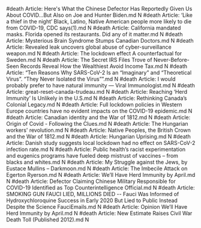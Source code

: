 #death
Article: Here's What the Chinese Defector Has Reportedly Given Us About COVID...But Also on Joe and Hunter Biden.md N
#death
Article: ‘Like a thief in the night’ Black, Latino, Native American people more likely to die from COVID-19, CDC says(1).md N
#death
Article: California mandated masks. Florida opened its restaurants. Did any of it matter.md N
#death
Article: Mysterious Brain Syndrome Stumps Canadian Doctors.md N
#death
Article: Revealed leak uncovers global abuse of cyber-surveillance weapon.md N
#death
Article: The lockdown effect A counterfactual for Sweden.md N
#death
Article: The Secret IRS Files Trove of Never-Before-Seen Records Reveal How the Wealthiest Avoid Income Tax.md N
#death
Article: “Ten Reasons Why SARS-CoV-2 Is an “Imaginary” and “Theoretical Virus”. “They Never Isolated the Virus””.md N
#death
Article: I would probably prefer to have natural immunity — Viral Immunologist.md N
#death
Article: great-reset-canada-trudeau.md N
#death
Article: Reaching ‘Herd Immunity’ Is Unlikely in the U.S.md N
#death
Article: Rethinking Canada’s Colonial Legacy.md N
#death
Article: Full lockdown policies in Western Europe countries have no evident impacts on the COVID-19 epidemic.md N
#death
Article: Canadian identity and the War of 1812.md N
#death
Article: Origin of Covid - Following the Clues.md N
#death
Article: The Hungarian workers' revolution.md N
#death
Article: Native Peoples, the British Crown and the War of 1812.md N
#death
Article: Hungarian Uprising.md N
#death
Article: Danish study suggests local lockdown had no effect on SARS-CoV-2 infection rate.md N
#death
Article: Public health’s racist experimentation and eugenics programs have fueled deep mistrust of vaccines – from blacks and whites.md N
#death
Article: My Struggle against the Jews, by Eustace Mullins – Darkmoon.md N
#death
Article: The Imbecile Attack on Egerton Ryerson.md N
#death
Article: We’ll Have Herd Immunity by April.md N
#death
Article: Defector Claiming Chinese Military Responsible for COVID-19 Identified as Top Counterintelligence Official.md N
#death
Article: SMOKING GUN FAUCI LIED, MILLIONS DIED -- Fauci Was Informed of Hydroxychloroquine Success in Early 2020 But Lied to Public Instead Despite the Science FauciEmails.md N
#death
Article: Opinion  We’ll Have Herd Immunity by April.md N
#death
Article: New Estimate Raises Civil War Death Toll (Published 2012).md N
